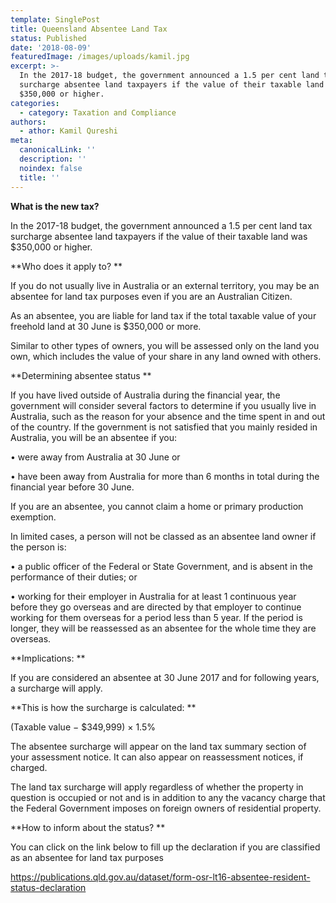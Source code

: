 ```yaml
---
template: SinglePost
title: Queensland Absentee Land Tax
status: Published
date: '2018-08-09'
featuredImage: /images/uploads/kamil.jpg
excerpt: >-
  In the 2017-18 budget, the government announced a 1.5 per cent land tax
  surcharge absentee land taxpayers if the value of their taxable land was
  $350,000 or higher.
categories:
  - category: Taxation and Compliance
authors:
  - athor: Kamil Qureshi
meta:
  canonicalLink: ''
  description: ''
  noindex: false
  title: ''
---
```

**What is the new tax?**

In the 2017-18 budget, the government announced a 1.5 per cent land tax surcharge absentee land taxpayers if the value of their taxable land was $350,000 or higher.

**Who does it apply to?**

If you do not usually live in Australia or an external territory, you may be an absentee for land tax purposes even if you are an Australian Citizen.

As an absentee, you are liable for land tax if the total taxable value of your freehold land at 30 June is $350,000 or more.

Similar to other types of owners, you will be assessed only on the land you own, which includes the value of your share in any land owned with others.

**Determining absentee status**

If you have lived outside of Australia during the financial year, the government will consider several factors to determine if you usually live in Australia, such as the reason for your absence and the time spent in and out of the country. If the government is not satisfied that you mainly resided in Australia, you will be an absentee if you:

• were away from Australia at 30 June or

• have been away from Australia for more than 6 months in total during the financial year before 30 June.

If you are an absentee, you cannot claim a home or primary production exemption.

In limited cases, a person will not be classed as an absentee land owner if the person is:

• a public officer of the Federal or State Government, and is absent in the performance of their duties; or

• working for their employer in Australia for at least 1 continuous year before they go overseas and are directed by that employer to continue working for them overseas for a period less than 5 year. If the period is longer, they will be reassessed as an absentee for the whole time they are overseas.

**Implications:**

If you are considered an absentee at 30 June 2017 and for following years, a surcharge will apply.

**This is how the surcharge is calculated:**

(Taxable value − $349,999) × 1.5%

The absentee surcharge will appear on the land tax summary section of your assessment notice. It can also appear on reassessment notices, if charged.

The land tax surcharge will apply regardless of whether the property in question is occupied or not and is in addition to any the vacancy charge that the Federal Government imposes on foreign owners of residential property.

**How to inform about the status?**

You can click on the link below to fill up the declaration if you are classified as an absentee for land tax purposes

[https://publications.qld.gov.au/dataset/form-osr-lt16-absentee-resident-status-declaration ](https://publications.qld.gov.au/dataset/form-osr-lt16-absentee-resident-status-declaration)
